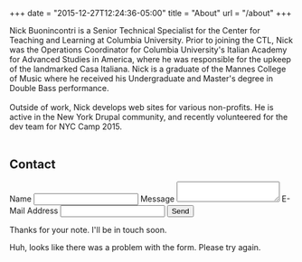 +++
date = "2015-12-27T12:24:36-05:00"
title = "About"
url = "/about"
+++

<span class="drop-cap">N</span>ick Buonincontri is a Senior Technical Specialist for the Center for Teaching and Learning at Columbia University.  Prior to joining the CTL, Nick was the Operations Coordinator for Columbia University's Italian Academy for Advanced Studies in America, where he was responsible for the upkeep of the landmarked Casa Italiana. Nick is a graduate of the Mannes College of Music where he received his Undergraduate and Master's degree in Double Bass performance.<br/>
<br/>
Outside of work, Nick develops web sites for various non-profits. He is active in the New York Drupal community, and recently volunteered for the dev team for NYC Camp 2015.
<br/>
<br/>
<h2>Contact</h2>
<div class="container">
  <form id="contact-form" action="//formspree.io/nbuonin@gmail.com"
        method="POST">
      <label for="name">Name</label>
      <input type="text" name="name" id="name" required>
      <label for="message">Message</label>
      <textarea type="text" name="message" id="message" required></textarea>
      <label for="email">E-Mail Address</label>
      <input type="email" name="_replyto" id="email" required>
      <input type="hidden" name="_next" value="about/#contact-form" />
      <input type="text" name="_gotcha" style="display:none" />
      <input type="submit" value="Send">
  </form>
  <div id="success">
    <p>Thanks for your note.  I'll be in touch soon.</p>
  </div>
  <div id="error">
    <p>Huh, looks like there was a problem with the form.  Please try again.</p>
  </div>
</div>
